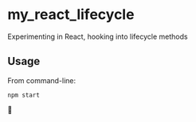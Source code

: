 # my_react_lifecycle

Experimenting in React, hooking into lifecycle methods

## Usage

From command-line:

```
npm start
```

🚀

